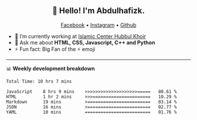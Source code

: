 <h2 align="center">👋 Hello! I'm Abdulhafizk.</h2>
<p align="center">
  <a href="https://web.facebook.com/profile.php?id=100080122707224">Facebook</a> •
  <a href="https://www.instagram.com/abdulhafizh_k/">Instagram</a> •
  <a href="https://github.com/abdulhafizk">Github</a>
</p>


- 🔭 I’m currently working at [Islamic Center Hubbul Khoir](https://hubbulkhoir.sch.id/)
- 💬 Ask me about **HTML, CSS, Javascript, C++ and Python**
- ⚡ Fun fact: Big Fan of the :zap: emoji

-------

📊 **Weekly development breakdown**
<!--START_SECTION:waka-->

```HTML, CSS, Javascript, C++, Python, Jsx, Json, Lock.
Total Time: 10 hrs 7 mins

JavaScript    8 hrs 9 mins    >>>>>>>>>>>>>>>>>>>>=====   80.61 %
HTML          1 hr 2 mins     >>>======================   10.29 %
Markdown      19 mins         >========================   03.14 %
JSON          16 mins         >========================   02.77 %
YAML          10 mins         =========================   01.76 %
```

<!--END_SECTION:waka-->
